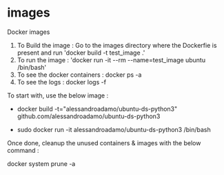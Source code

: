 # images
Docker images
1. To Build the image : Go to the images directory where the Dockerfie is present and run 'docker build -t test_image .'
2. To run the image : 'docker run -it --rm --name=test_image ubuntu /bin/bash'
3. To see the docker containers : docker ps -a
4. To see the logs : docker logs -f <container id>

To start with, use the below image :

* docker build -t="alessandroadamo/ubuntu-ds-python3" github.com/alessandroadamo/ubuntu-ds-python3

* sudo docker run -it alessandroadamo/ubuntu-ds-python3 /bin/bash

Once done, cleanup the unused containers & images with the below command :

docker system prune -a
